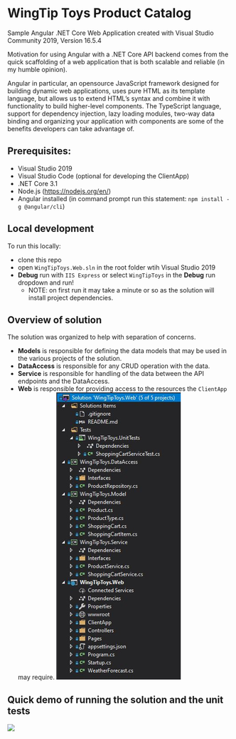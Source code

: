 # WingTip Toys Product Catalog

Sample Angular .NET Core Web Application created with Visual Studio Community 2019, Version 16.5.4

Motivation for using Angular with a .NET Core API backend comes from the quick scaffolding of a web application that is both scalable and reliable (in my humble opinion). 

Angular in particular, an opensource JavaScript framework designed for building dynamic web applications, uses pure HTML as its template language, but allows us to extend HTML’s syntax and combine it with functionality to build higher-level components. The TypeScript language, support for dependency injection, lazy loading modules, two-way data binding and organizing your application with components are some of the benefits developers can take advantage of.

## Prerequisites:
- Visual Studio 2019
- Visual Studio Code (optional for developing the ClientApp)
- .NET Core 3.1
- Node.js (https://nodejs.org/en/)
- Angular installed (in command prompt run this statement: `npm install -g @angular/cli`)

## Local development
To run this locally:
- clone this repo
- open `WingTipToys.Web.sln` in the root folder wtih Visual Studio 2019
- **Debug** run with `IIS Express` or select `WingTipToys` in the **Debug** run dropdown and run!
  - NOTE: on first run it may take a minute or so as the solution will install project dependencies.

## Overview of solution
The solution was organized to help with separation of concerns.
- **Models** is responsible for defining the data models that may be used in the various projects of the solution.
- **DataAccess** is responsible for any CRUD operation with the data.
- **Service** is responsible for handling of the data between the API endpoints and the DataAccess.
- **Web** is responsible for providing access to the resources the `ClientApp` may require.
![](wingtip-toys-solution.jpg)

## Quick demo of running the solution and the unit tests
![](wingtip-toys-demo.gif)

